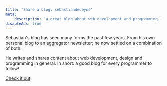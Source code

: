 ```yaml
---
title: 'Share a blog: sebastiandedeyne'
meta:
    description: 'a great blog about web development and programming.'
disableAds: true
---
```


Sebastian's blog has seen many forms the past few years.
From his own personal blog to an aggregator newsletter; 
he now settled on a combination of both.

He writes and shares content about web development, 
design and programming in general.
In short: a good blog for every programmer to follow!

[Check it out](*https://sebastiandedeyne.com/)!
